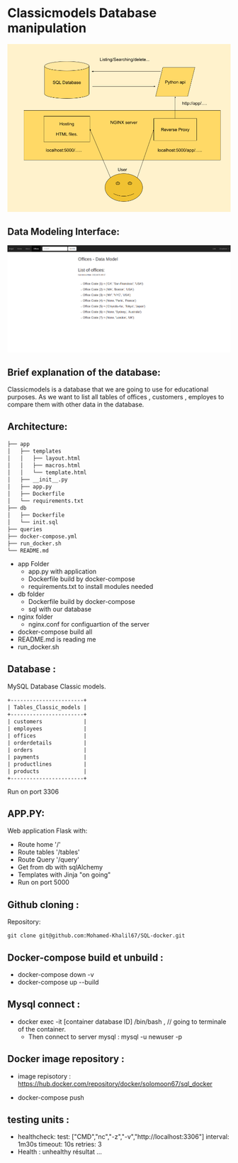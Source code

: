 # Classicmodels Database manipulation

![Image 1](/Architecture.png)

## Data Modeling Interface:

![Image 2](/modelDataView.png)

## Brief explanation of the database:

Classicmodels is a database that we are going to use for educational purposes. As we want to list all tables of offices , customers , employes to compare them with other data in the database.

## Architecture:
```
├── app
│   ├── templates
│   │   ├── layout.html
│   │   ├── macros.html
│   │   └── template.html
│   ├── __init__.py
│   ├── app.py
│   ├── Dockerfile
│   └── requirements.txt
├── db
│   ├── Dockerfile
│   └── init.sql
├── queries
├── docker-compose.yml
├── run_docker.sh
└── README.md

```

* app Folder
    * app.py with application
    * Dockerfile build by docker-compose
    * requirements.txt to install modules needed
* db folder
    * Dockerfile build by docker-compose
    * sql with our database
* nginx folder
    * nginx.conf for configuartion of the server
* docker-compose build all
* README.md is reading me
* run_docker.sh

## Database :
MySQL Database Classic models.

```
+-----------------------+
| Tables_Classic_models |
+-----------------------+
| customers             |
| employees             |
| offices               |
| orderdetails          |
| orders                |
| payments              |
| productlines          |
| products              |
+-----------------------+

```
Run on port 3306

## APP.PY:

Web application Flask with:
* Route home '/'
* Route tables '/tables'
* Route Query '/query'
* Get from db with sqlAlchemy
* Templates with Jinja "on going"
* Run on port 5000

## Github cloning :

Repository:
```
git clone git@github.com:Mohamed-Khalil67/SQL-docker.git

```

## Docker-compose build et unbuild :

* docker-compose down -v
* docker-compose up --build

## Mysql connect :

* docker exec -it [container database ID] /bin/bash , // going to terminale of the container.
    * Then connect to server mysql : mysql -u newuser -p

## Docker image repository :

* image repisotory : https://hub.docker.com/repository/docker/solomoon67/sql_docker

* docker-compose push

## testing units :

* healthcheck:
      test: ["CMD","nc","-z","-v","http://localhost:3306"]
      interval: 1m30s
      timeout: 10s
      retries: 3
* Health : unhealthy résultat
...
